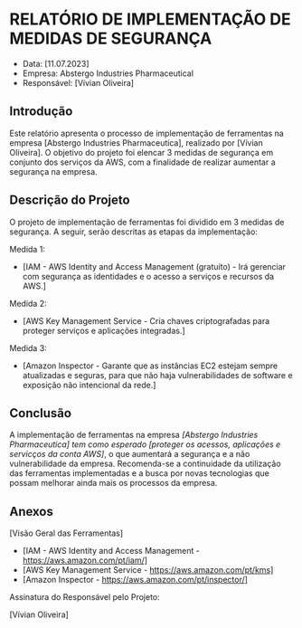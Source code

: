 # RELATÓRIO DE IMPLEMENTAÇÃO DE MEDIDAS DE SEGURANÇA

- Data: [11.07.2023]
- Empresa: Abstergo Industries Pharmaceutical
- Responsável: [Vívian Oliveira]

## Introdução
Este relatório apresenta o processo de implementação de ferramentas na empresa [Abstergo Industries Pharmaceutica], realizado por [Vívian Oliveira]. O objetivo do projeto foi elencar 3 medidas de segurança em conjunto dos serviços da AWS, com a finalidade de realizar aumentar a segurança na empresa.

## Descrição do Projeto
O projeto de implementação de ferramentas foi dividido em 3 medidas de segurança. A seguir, serão descritas as etapas da implementação:

Medida 1: 
- [IAM - AWS Identity and Access Management (gratuíto) - Irá gerenciar com segurança as identidades e o acesso a serviços e recursos da AWS.]

Medida 2: 
- [AWS Key Management Service - Cria chaves criptografadas para proteger serviços e aplicações integradas.]

Medida 3: 
- [Amazon Inspector - Garante que as instâncias EC2 estejam sempre atualizadas e seguras, para que não haja vulnerabilidades de software e exposição não intencional da rede.]


## Conclusão
A implementação de ferramentas na empresa *[Abstergo Industries Pharmaceutica] tem como esperado [proteger os acessos, aplicações e servicços da conta AWS]*, o que aumentará a segurança e a não vulnerabilidade da empresa. Recomenda-se a continuidade da utilização das ferramentas implementadas e a busca por novas tecnologias que possam melhorar ainda mais os processos da empresa.

## Anexos

[Visão Geral das Ferramentas]
- [IAM - AWS Identity and Access Management - https://aws.amazon.com/pt/iam/]
- [AWS Key Management Service - https://aws.amazon.com/pt/kms]
- [Amazon Inspector - https://aws.amazon.com/pt/inspector/]

  
Assinatura do Responsável pelo Projeto:

[Vívian Oliveira]
